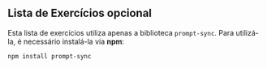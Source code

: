 ## Lista de Exercícios opcional

Esta lista de exercícios utiliza apenas a biblioteca `prompt-sync`. Para utilizá-la, é necessário instalá-la via **npm**:

```sh
npm install prompt-sync